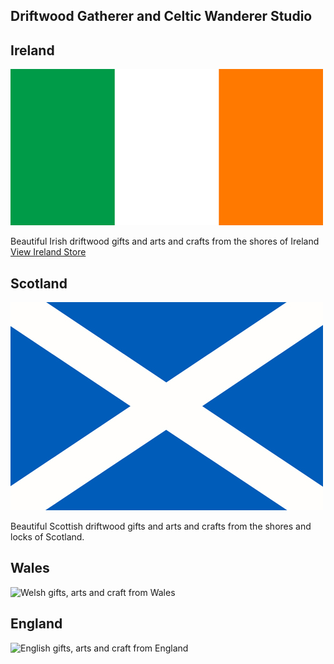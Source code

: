 
## Driftwood Gatherer and Celtic Wanderer Studio

## Ireland 
![Irish gifts, arts and craft from Ireland](/ireland-flag-small.jpg)

Beautiful Irish driftwood gifts and arts and crafts from the shores of Ireland [View Ireland Store](./ireland)

## Scotland
![Scottish gifts, arts and craft from Scotland](/scotland-flag-small.jpg)

Beautiful Scottish driftwood gifts and arts and crafts from the shores and locks of Scotland.



## Wales
![Welsh gifts, arts and craft from Wales](/welsh-flag-small.jpg)


## England
![English gifts, arts and craft from England](/englnd-flag-small.jpg)


